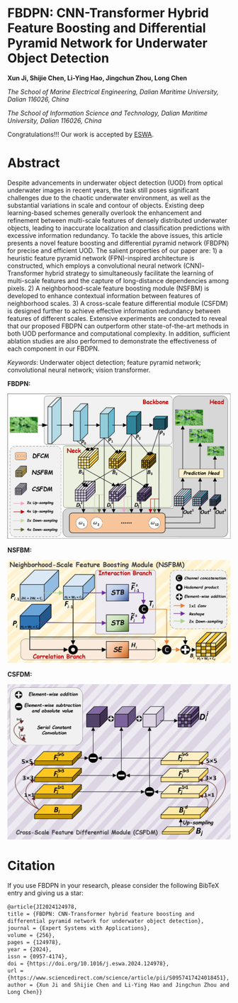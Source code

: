 # FBDPN: CNN-Transformer Hybrid Feature Boosting and Differential Pyramid Network for Underwater Object Detection

**Xun Ji, Shijie Chen, Li-Ying Hao, Jingchun Zhou, Long Chen**

_The School of Marine Electrical Engineering, Dalian Maritime University, Dalian 116026, China_

_The School of Information Science and Technology, Dalian Maritime University, Dalian 116026, China_


Congratulations!!! Our work is accepted by [ESWA](https://www.sciencedirect.com/science/article/abs/pii/S0957417424018451).


# **Abstract**

Despite advancements in underwater object detection (UOD) from optical underwater images in recent years, the task still poses significant challenges due to the chaotic underwater environment, as well as the substantial variations in scale and contour of objects. Existing deep learning-based schemes generally overlook the enhancement and refinement between multi-scale features of densely distributed underwater objects, leading to inaccurate localization and classification predictions with excessive information redundancy. To tackle the above issues, this article presents a novel feature boosting and differential pyramid network (FBDPN) for precise and efficient UOD. The salient properties of our paper are: 1) a heuristic feature pyramid network (FPN)-inspired architecture is constructed, which employs a convolutional neural network (CNN)-Transformer hybrid strategy to simultaneously facilitate the learning of multi-scale features and the capture of long-distance dependencies among pixels. 2) A neighborhood-scale feature boosting module (NSFBM) is developed to enhance contextual information between features of neighborhood scales. 3) A cross-scale feature differential module (CSFDM) is designed further to achieve effective information redundancy between features of different scales. Extensive experiments are conducted to reveal that our proposed FBDPN can outperform other state-of-the-art methods in both UOD performance and computational complexity. In addition, sufficient ablation studies are also performed to demonstrate the effectiveness of each component in our FBDPN.


_Keywords_: Underwater object detection; feature pyramid network; convolutional neural network; vision transformer.

**FBDPN:**

![FBDPN](https://github.com/jixun-dmu/FBDPN/blob/main/images/FBDPN.jpg?raw=true)

**NSFBM:**

![NSFBM](https://github.com/jixun-dmu/FBDPN/blob/main/images/NSFBM.jpg?raw=true)

**CSFDM:**

![CSFDM](https://github.com/jixun-dmu/FBDPN/blob/main/images/CSFDM.jpg?raw=true)

# Citation
If you use FBDPN in your research, please consider the following BibTeX entry and giving us a star:

	@article{JI2024124978,
	title = {FBDPN: CNN-Transformer hybrid feature boosting and differential pyramid network for underwater object detection},
	journal = {Expert Systems with Applications},
	volume = {256},
	pages = {124978},
	year = {2024},
	issn = {0957-4174},
	doi = {https://doi.org/10.1016/j.eswa.2024.124978},
	url = {https://www.sciencedirect.com/science/article/pii/S0957417424018451},
	author = {Xun Ji and Shijie Chen and Li-Ying Hao and Jingchun Zhou and Long Chen}}

